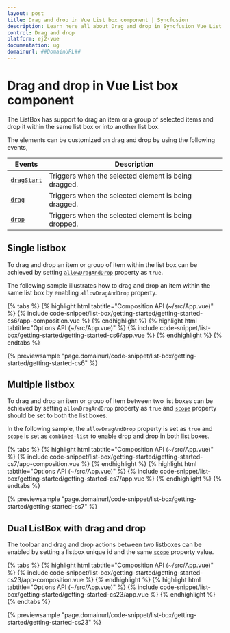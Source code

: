```yaml
---
layout: post
title: Drag and drop in Vue List box component | Syncfusion
description: Learn here all about Drag and drop in Syncfusion Vue List box component of Syncfusion Essential JS 2 and more.
control: Drag and drop 
platform: ej2-vue
documentation: ug
domainurl: ##DomainURL##
---
```


# Drag and drop in Vue List box component

The ListBox has support to drag an item or a group of selected items and drop it within the same list box or into another list box.

The elements can be customized on drag and drop by using the following events,

| Events | Description |
|------|------|
| [`dragStart`](https://ej2.syncfusion.com/vue/documentation/api/list-box/#dragstart) | Triggers when the selected element is being dragged. |
| [`drag`](https://ej2.syncfusion.com/vue/documentation/api/list-box/#drag) | Triggers when the selected element is being dragged. |
| [`drop`](https://ej2.syncfusion.com/vue/documentation/api/list-box/#drop) | Triggers when the selected element is being dropped. |

## Single listbox

To drag and drop an item or group of item within the list box can be achieved by setting [`allowDragAndDrop`](https://ej2.syncfusion.com/vue/documentation/api/list-box/#allowdraganddrop) property as `true`.

The following sample illustrates how to drag and drop an item within the same list box by enabling `allowDragAndDrop` property.

{% tabs %}
{% highlight html tabtitle="Composition API (~/src/App.vue)" %}
{% include code-snippet/list-box/getting-started/getting-started-cs6/app-composition.vue %}
{% endhighlight %}
{% highlight html tabtitle="Options API (~/src/App.vue)" %}
{% include code-snippet/list-box/getting-started/getting-started-cs6/app.vue %}
{% endhighlight %}
{% endtabs %}
        
{% previewsample "page.domainurl/code-snippet/list-box/getting-started/getting-started-cs6" %}

## Multiple listbox

To drag and drop an item or group of item between two list boxes can be achieved by setting `allowDragAndDrop` property as `true` and [`scope`](https://ej2.syncfusion.com/vue/documentation/api/list-box/#scope) property should be set to both the list boxes.

In the following sample, the `allowDragAndDrop` property is set as `true` and `scope` is set as `combined-list` to enable drop and drop in both list boxes.

{% tabs %}
{% highlight html tabtitle="Composition API (~/src/App.vue)" %}
{% include code-snippet/list-box/getting-started/getting-started-cs7/app-composition.vue %}
{% endhighlight %}
{% highlight html tabtitle="Options API (~/src/App.vue)" %}
{% include code-snippet/list-box/getting-started/getting-started-cs7/app.vue %}
{% endhighlight %}
{% endtabs %}
        
{% previewsample "page.domainurl/code-snippet/list-box/getting-started/getting-started-cs7" %}

## Dual ListBox with drag and drop

The toolbar and drag and drop actions between two listboxes can be enabled by setting a listbox unique id and the same [`scope`](https://ej2.syncfusion.com/vue/documentation/api/list-box/#scope) property value.

{% tabs %}
{% highlight html tabtitle="Composition API (~/src/App.vue)" %}
{% include code-snippet/list-box/getting-started/getting-started-cs23/app-composition.vue %}
{% endhighlight %}
{% highlight html tabtitle="Options API (~/src/App.vue)" %}
{% include code-snippet/list-box/getting-started/getting-started-cs23/app.vue %}
{% endhighlight %}
{% endtabs %}

{% previewsample "page.domainurl/code-snippet/list-box/getting-started/getting-started-cs23" %}